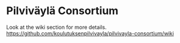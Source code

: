 Pilviväylä Consortium
=====================

Look at the wiki section for more details. https://github.com/koulutuksenpilvivayla/pilvivayla-consortium/wiki
